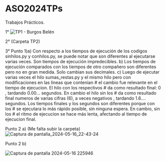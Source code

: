 # ASO2024TPs

Trabajos Prácticos.

1° ![TP1 - Burgos Belén](https://github.com/belenburgos20/ASO2024TPs/assets/167141409/3850d3d4-9ca5-44ef-bade-6e3ea4c2831f)


2° (Carpeta TP2)

3° Punto 1)a) Con respecto a los tiempos de ejecución de los codigos sinhilos.py y conhilos.py, se puede notar que son diferentes al ejecutarse varias veces. Son tiempos de ejecución impredecibles.
           b) Los tiempos de ejecución comparados con los tiempos de otro compañero son diferentes pero no en gran medida. Solo cambian sus decimales.
           c) Luego de ejecutar varias veces el hilo sumas_restas.py y el mismo hilo pero con modificaciones en las lineas que contenian # el cambio fue relevante en el tiempo de ejecucion. El hilo con los respectivos # da como resultado final: 0 , tardando 0.00... segundos. En cambio el hilo sin los # da como resultado final numeros de varias cifras (6), a veces negativos , tardando 1.6.... segundos.
           Los tiempos finales y los segundos son diferentes porque con los # se ejecutara lo más rápido posible, sin ninguna espera. En cambio, sin los # el ritmo de ejecucion se hace más lenta, afectando al tiempo de ejecucion final. 
           
   Punto 2 a) (Me falta subir la carpeta) ![Captura de pantalla_2024-05-16_22-43-24](https://github.com/belenburgos20/ASO2024TPs/assets/167141409/767677ac-e3a8-4e02-afb0-6c3d7764c4b0)



   Punto 2 b) 
   
   ![Captura de pantalla 2024-05-16 225946](https://github.com/belenburgos20/ASO2024TPs/assets/167141409/3c4131fa-b2b6-4f52-afe5-4b11edc9948d)




           



